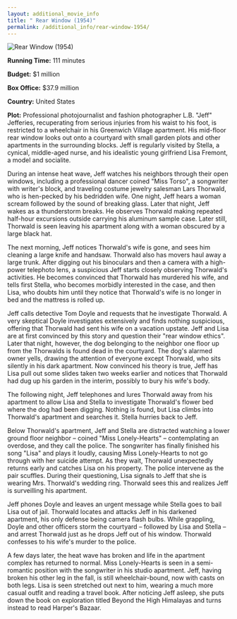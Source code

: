```yaml
---
layout: additional_movie_info
title: " Rear Window (1954)"
permalink: /additional_info/rear-window-1954/
---
```


![ Rear Window (1954)](https://upload.wikimedia.org/wikipedia/commons/thumb/3/38/Rear_Window_film_poster.jpg/220px-Rear_Window_film_poster.jpg)

**Running Time:** 111 minutes

**Budget:** $1 million

**Box Office:** $37.9 million

**Country:** United States

**Plot:** Professional photojournalist and fashion photographer L.B. "Jeff" Jefferies, recuperating from serious injuries from his waist to his foot, is restricted to a wheelchair in his Greenwich Village apartment. His mid-floor rear window looks out onto a courtyard with small garden plots and other apartments in the surrounding blocks. Jeff is regularly visited by Stella, a cynical, middle-aged nurse, and his idealistic young girlfriend Lisa Fremont, a model and socialite.

During an intense heat wave, Jeff watches his neighbors through their open windows, including a professional dancer coined "Miss Torso", a songwriter with writer's block, and traveling costume jewelry salesman Lars Thorwald, who is hen-pecked by his bedridden wife. One night, Jeff hears a woman scream followed by the sound of breaking glass. Later that night, Jeff wakes as a thunderstorm breaks. He observes Thorwald making repeated half-hour excursions outside carrying his aluminum sample case. Later still, Thorwald is seen leaving his apartment along with a woman obscured by a large black hat.

The next morning, Jeff notices Thorwald's wife is gone, and sees him cleaning a large knife and handsaw. Thorwald also has movers haul away a large trunk. After digging out his binoculars and then a camera with a high-power telephoto lens, a suspicious Jeff starts closely observing Thorwald's activities. He becomes convinced that Thorwald has murdered his wife, and tells first Stella, who becomes morbidly interested in the case, and then Lisa, who doubts him until they notice that Thorwald's wife is no longer in bed and the mattress is rolled up.

Jeff calls detective Tom Doyle and requests that he investigate Thorwald. A very skeptical Doyle investigates extensively and finds nothing suspicious, offering that Thorwald had sent his wife on a vacation upstate. Jeff and Lisa are at first convinced by this story and question their "rear window ethics". Later that night, however, the dog belonging to the neighbor one floor up from the Thorwalds is found dead in the courtyard. The dog's alarmed owner yells, drawing the attention of everyone except Thorwald, who sits silently in his dark apartment. Now convinced his theory is true, Jeff has Lisa pull out some slides taken two weeks earlier and notices that Thorwald had dug up his garden in the interim, possibly to bury his wife's body.

The following night, Jeff telephones and lures Thorwald away from his apartment to allow Lisa and Stella to investigate Thorwald's flower bed where the dog had been digging. Nothing is found, but Lisa climbs into Thorwald's apartment and searches it. Stella hurries back to Jeff. 

Below Thorwald's apartment, Jeff and Stella are distracted watching a lower ground floor neighbor – coined "Miss Lonely-Hearts" – contemplating an overdose, and they call the police. The songwriter has finally finished his song "Lisa" and plays it loudly, causing Miss Lonely-Hearts to not go through with her suicide attempt. As they wait, Thorwald unexpectedly returns early and catches Lisa on his property. The police intervene as the pair scuffles. During their questioning, Lisa signals to Jeff that she is wearing Mrs. Thorwald's wedding ring. Thorwald sees this and realizes Jeff is surveilling his apartment. 

Jeff phones Doyle and leaves an urgent message while Stella goes to bail Lisa out of jail. Thorwald locates and attacks Jeff in his darkened apartment, his only defense being camera flash bulbs. While grappling, Doyle and other officers storm the courtyard – followed by Lisa and Stella – and arrest Thorwald just as he drops Jeff out of his window. Thorwald confesses to his wife's murder to the police.

A few days later, the heat wave has broken and life in the apartment complex has returned to normal. Miss Lonely-Hearts is seen in a semi-romantic position with the songwriter in his studio apartment. Jeff, having broken his other leg in the fall, is still wheelchair-bound, now with casts on both legs. Lisa is seen stretched out next to him, wearing a much more casual outfit and reading a travel book. After noticing Jeff asleep, she puts down the book on exploration titled Beyond the High Himalayas and turns instead to read Harper's Bazaar.